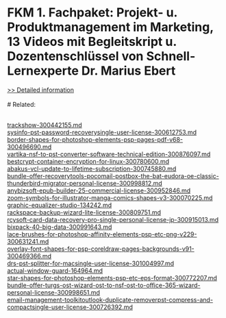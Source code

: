 # FKM 1. Fachpaket: Projekt- u. Produktmanagement im Marketing, 13 Videos mit Begleitskript u. Dozentenschlüssel von Schnell-Lernexperte Dr. Marius Ebert
[>> Detailed information](https://secure.shareit.com/shareit/product.html?productid=300598191&affiliateid=200057808)<br/><br/># Related:

<br />[trackshow-300442155.md](https://github.com/downloadplanet/downloadplanet/blob/main/trackshow-300442155.md)<br />[sysinfo-pst-password-recoverysingle-user-license-300612753.md](https://github.com/downloadplanet/downloadplanet/blob/main/sysinfo-pst-password-recoverysingle-user-license-300612753.md)<br />[border-shapes-for-photoshop-elements-psp-pages-pdf-v68-300496690.md](https://github.com/downloadplanet/downloadplanet/blob/main/border-shapes-for-photoshop-elements-psp-pages-pdf-v68-300496690.md)<br />[vartika-nsf-to-pst-converter-software-technical-edition-300876097.md](https://github.com/downloadplanet/downloadplanet/blob/main/vartika-nsf-to-pst-converter-software-technical-edition-300876097.md)<br />[bestcrypt-container-encryption-for-linux-300780600.md](https://github.com/downloadplanet/downloadplanet/blob/main/bestcrypt-container-encryption-for-linux-300780600.md)<br />[abakus-vcl-update-to-lifetime-subscription-300745880.md](https://github.com/downloadplanet/downloadplanet/blob/main/abakus-vcl-update-to-lifetime-subscription-300745880.md)<br />[bundle-offer-recoverytools-pocomail-postbox-the-bat-eudora-oe-classic-thunderbird-migrator-personal-license-300998812.md](https://github.com/downloadplanet/downloadplanet/blob/main/bundle-offer-recoverytools-pocomail-postbox-the-bat-eudora-oe-classic-thunderbird-migrator-personal-license-300998812.md)<br />[anybizsoft-epub-builder-25-commercial-license-300952846.md](https://github.com/downloadplanet/downloadplanet/blob/main/anybizsoft-epub-builder-25-commercial-license-300952846.md)<br />[zoom-symbols-for-illustrator-manga-comics-shapes-v3-300070225.md](https://github.com/downloadplanet/downloadplanet/blob/main/zoom-symbols-for-illustrator-manga-comics-shapes-v3-300070225.md)<br />[graphic-equalizer-studio-134242.md](https://github.com/downloadplanet/downloadplanet/blob/main/graphic-equalizer-studio-134242.md)<br />[rackspace-backup-wizard-lite-license-300809751.md](https://github.com/downloadplanet/downloadplanet/blob/main/rackspace-backup-wizard-lite-license-300809751.md)<br />[rcysoft-card-data-recovery-pro-single-personal-license-jp-300915013.md](https://github.com/downloadplanet/downloadplanet/blob/main/rcysoft-card-data-recovery-pro-single-personal-license-jp-300915013.md)<br />[bixpack-40-big-data-300991643.md](https://github.com/downloadplanet/downloadplanet/blob/main/bixpack-40-big-data-300991643.md)<br />[lace-brushes-for-photoshop-affinity-elements-psp-etc-png-v229-300631241.md](https://github.com/downloadplanet/downloadplanet/blob/main/lace-brushes-for-photoshop-affinity-elements-psp-etc-png-v229-300631241.md)<br />[overlay-font-shapes-for-psp-coreldraw-pages-backgrounds-v91-300469366.md](https://github.com/downloadplanet/downloadplanet/blob/main/overlay-font-shapes-for-psp-coreldraw-pages-backgrounds-v91-300469366.md)<br />[drs-pst-splitter-for-macsingle-user-license-301004997.md](https://github.com/downloadplanet/downloadplanet/blob/main/drs-pst-splitter-for-macsingle-user-license-301004997.md)<br />[actual-window-guard-164964.md](https://github.com/downloadplanet/downloadplanet/blob/main/actual-window-guard-164964.md)<br />[star-shapes-for-photoshop-elements-psp-etc-eps-format-300772207.md](https://github.com/downloadplanet/downloadplanet/blob/main/star-shapes-for-photoshop-elements-psp-etc-eps-format-300772207.md)<br />[bundle-offer-turgs-ost-wizard-ost-to-nsf-ost-to-office-365-wizard-personal-license-300998651.md](https://github.com/downloadplanet/downloadplanet/blob/main/bundle-offer-turgs-ost-wizard-ost-to-nsf-ost-to-office-365-wizard-personal-license-300998651.md)<br />[email-management-toolkitoutlook-duplicate-removerpst-compress-and-compactsingle-user-license-300726392.md](https://github.com/downloadplanet/downloadplanet/blob/main/email-management-toolkitoutlook-duplicate-removerpst-compress-and-compactsingle-user-license-300726392.md)